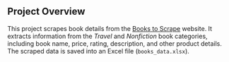 ## Project Overview

This project scrapes book details from the [Books to Scrape](http://books.toscrape.com/) website. It extracts information from the *Travel* and *Nonfiction* book categories, including book name, price, rating, description, and other product details. The scraped data is saved into an Excel file (`books_data.xlsx`).
